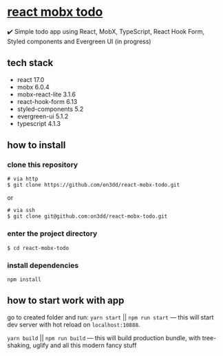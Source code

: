 # [react mobx todo](https://github.com/on3dd/react-mobx-todo)
✔️ Simple todo app using React, MobX, TypeScript, React Hook Form, Styled components and Evergreen UI (in progress)

## tech stack
- react 17.0
- mobx 6.0.4
- mobx-react-lite 3.1.6
- react-hook-form 6.13
- styled-components 5.2
- evergreen-ui 5.1.2
- typescript 4.1.3

## how to install

### clone this repository

```
# via http
$ git clone https://github.com/on3dd/react-mobx-todo.git
```

or

```
# via ssh
$ git clone git@github.com:on3dd/react-mobx-todo.git
```

### enter the project directory 

```
$ cd react-mobx-todo
```

### install dependencies
```
npm install
```

## how to start work with app

go to created folder and run:
`yarn start` || `npm run start` — this will start dev server with hot reload on `localhost:10888`.

`yarn build` || `npm run build` — this will build production bundle, with tree-shaking, uglify and all this modern fancy stuff
